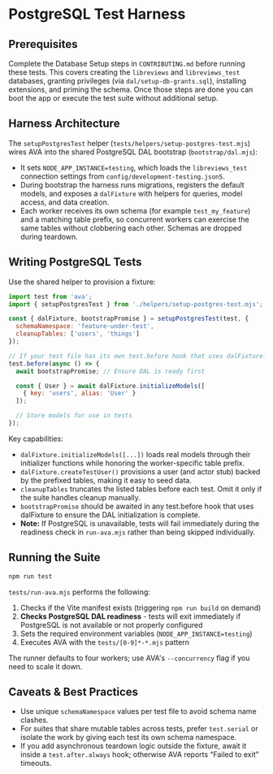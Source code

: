 # PostgreSQL Test Harness

## Prerequisites

Complete the Database Setup steps in `CONTRIBUTING.md` before running these tests.
This covers creating the `libreviews` and `libreviews_test` databases, granting
privileges (via `dal/setup-db-grants.sql`), installing extensions, and priming
the schema. Once those steps are done you can boot the app or execute the test
suite without additional setup.

## Harness Architecture

The `setupPostgresTest` helper (`tests/helpers/setup-postgres-test.mjs`) wires
AVA into the shared PostgreSQL DAL bootstrap (`bootstrap/dal.mjs`):

- It sets `NODE_APP_INSTANCE=testing`, which loads the `libreviews_test`
  connection settings from `config/development-testing.json5`.
- During bootstrap the harness runs migrations, registers the default models,
  and exposes a `dalFixture` with helpers for queries, model access, and data
  creation.
- Each worker receives its own schema (for example `test_my_feature`) and a
  matching table prefix, so concurrent workers can exercise the same tables
  without clobbering each other. Schemas are dropped during teardown.

## Writing PostgreSQL Tests

Use the shared helper to provision a fixture:

```js
import test from 'ava';
import { setupPostgresTest } from './helpers/setup-postgres-test.mjs';

const { dalFixture, bootstrapPromise } = setupPostgresTest(test, {
  schemaNamespace: 'feature-under-test',
  cleanupTables: ['users', 'things']
});

// If your test file has its own test.before hook that uses dalFixture:
test.before(async () => {
  await bootstrapPromise; // Ensure DAL is ready first

  const { User } = await dalFixture.initializeModels([
    { key: 'users', alias: 'User' }
  ]);

  // Store models for use in tests
});
```

Key capabilities:

- `dalFixture.initializeModels([...])` loads real models through their
  initializer functions while honoring the worker-specific table prefix.
- `dalFixture.createTestUser()` provisions a user (and actor stub) backed by
  the prefixed tables, making it easy to seed data.
- `cleanupTables` truncates the listed tables before each test. Omit it only if
  the suite handles cleanup manually.
- `bootstrapPromise` should be awaited in any test.before hook that uses
  dalFixture to ensure the DAL initialization is complete.
- **Note:** If PostgreSQL is unavailable, tests will fail immediately during the
  readiness check in `run-ava.mjs` rather than being skipped individually.

## Running the Suite

```bash
npm run test
```

`tests/run-ava.mjs` performs the following:

1. Checks if the Vite manifest exists (triggering `npm run build` on demand)
2. **Checks PostgreSQL DAL readiness** - tests will exit immediately if PostgreSQL
   is not available or not properly configured
3. Sets the required environment variables (`NODE_APP_INSTANCE=testing`)
4. Executes AVA with the `tests/[0-9]*-*.mjs` pattern

The runner defaults to four workers; use AVA's `--concurrency` flag if you need
to scale it down.

## Caveats & Best Practices

- Use unique `schemaNamespace` values per test file to avoid schema name clashes.
- For suites that share mutable tables across tests, prefer `test.serial` or
  isolate the work by giving each test its own schema namespace.
- If you add asynchronous teardown logic outside the fixture, await it inside a
  `test.after.always` hook; otherwise AVA reports “Failed to exit” timeouts.
